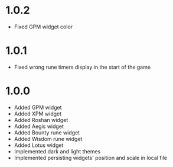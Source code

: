 # 1.0.2

- Fixed GPM widget color

# 1.0.1

- Fixed wrong rune timers display in the start of the game

# 1.0.0

- Added GPM widget
- Added XPM widget
- Added Roshan widget
- Added Aegis widget
- Added Bounty rune widget
- Added Wisdom rune widget
- Added Lotus widget
- Implemented dark and light themes
- Implemented persisting widgets' position and scale in local file
